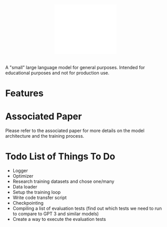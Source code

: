 <br/>
<p align="center">
      <img src="/meta/logo.svg" height="156">
</p>
<br/>
A "small" large language model for general purposes. Intended for educational purposes and not for production use.

# Features

# Associated Paper
Please refer to the associated paper for more details on the model architecture and the training process.

# Todo List of Things To Do
- Logger
- Optimizer
- Research training datasets and chose one/many
- Data loader
- Setup the training loop
- Write code transfer script
- Checkpointing
- Compiling a list of evaluation tests (find out which tests we need to run to compare to GPT 3 and similar models)
- Create a way to execute the evaluation tests